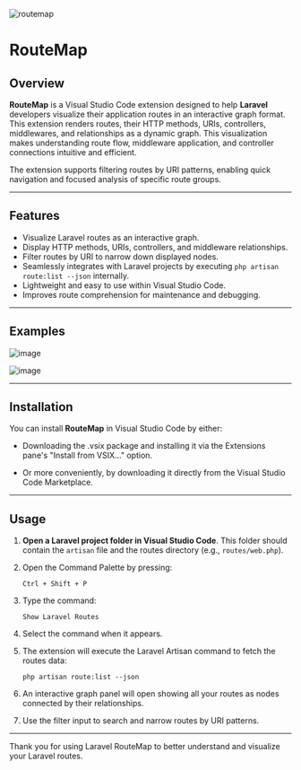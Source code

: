 ![routemap](https://github.com/user-attachments/assets/f6b7745a-6ade-4ad1-9b05-fcbd5221e4ea)

# RouteMap

## Overview

**RouteMap** is a Visual Studio Code extension designed to help **Laravel** developers visualize their application routes in an interactive graph format. This extension renders routes, their HTTP methods, URIs, controllers, middlewares, and relationships as a dynamic graph. This visualization makes understanding route flow, middleware application, and controller connections intuitive and efficient.

The extension supports filtering routes by URI patterns, enabling quick navigation and focused analysis of specific route groups.

---

## Features

- Visualize Laravel routes as an interactive graph.
- Display HTTP methods, URIs, controllers, and middleware relationships.
- Filter routes by URI to narrow down displayed nodes.
- Seamlessly integrates with Laravel projects by executing `php artisan route:list --json` internally.
- Lightweight and easy to use within Visual Studio Code.
- Improves route comprehension for maintenance and debugging.

---

## Examples

![image](https://github.com/user-attachments/assets/8ed79dcf-4c5a-443b-bae6-0cb2d6bf8746)

![image](https://github.com/user-attachments/assets/39fce3c1-0b4f-448e-8198-201de388b384)

---

## Installation

You can install **RouteMap** in Visual Studio Code by either:

- Downloading the .vsix package and installing it via the Extensions pane's "Install from VSIX..." option.

- Or more conveniently, by downloading it directly from the Visual Studio Code Marketplace.

---

## Usage

1. **Open a Laravel project folder in Visual Studio Code**. This folder should contain the `artisan` file and the routes directory (e.g., `routes/web.php`).

2. Open the Command Palette by pressing:

    ```
    Ctrl + Shift + P
    ```

3. Type the command:

    ```
    Show Laravel Routes
    ```

4. Select the command when it appears.

5. The extension will execute the Laravel Artisan command to fetch the routes data:

    ```
    php artisan route:list --json
    ```

6. An interactive graph panel will open showing all your routes as nodes connected by their relationships.

7. Use the filter input to search and narrow routes by URI patterns.

---

Thank you for using Laravel RouteMap to better understand and visualize your Laravel routes.
